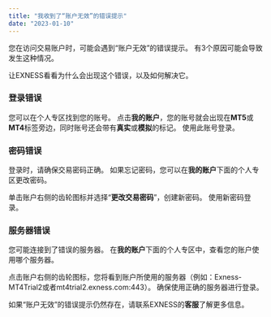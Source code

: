 ```yaml
---
title: "我收到了“账户无效”的错误提示"
date: "2023-01-10"
---
```


您在访问交易账户时，可能会遇到“账户无效”的错误提示。 有3个原因可能会导致发生这种情况。

让EXNESS看看为什么会出现这个错误，以及如何解决它。

### 登录错误

您可以在个人专区找到您的账号。 点击**我的账户**，您的账号就会出现在**MT5**或**MT4**标签旁边，同时账号还会带有**真实**或**模拟**的标记。 使用此账号登录。

### 密码错误

登录时，请确保交易密码正确。 如果忘记密码，您可以在**我的账户**下面的个人专区更改密码。

单击账户右侧的齿轮图标并选择“**更改交易密码**”，创建新密码。 使用新密码登录。

### 服务器错误

您可能连接到了错误的服务器。 在**我的账户**下面的个人专区中，查看您的账户使用哪个服务器。

点击账户右侧的齿轮图标，您将看到账户所使用的服务器（例如：Exness-MT4Trial2或者mt4trial2.exness.com:443）。 确保使用正确的服务器进行登录。

如果“账户无效”的错误提示仍然存在，请联系EXNESS的**客服**了解更多信息。
